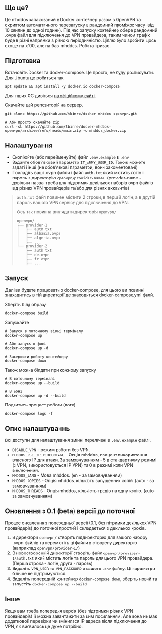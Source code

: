 ## Що це?
Це mhddos запакований в Docker контейнер разом з OpenVPN та скриптом автоматичного перезапуску в рандомний проміжок часу (від 10 хвилин до одної години). Під час запуску контейнер обере рандомний .ovpn файл для підключення до VPN провайдера, таким чином трафік буде в різні напрямки з різною періодичністю.
Ціллю було зробити щось схоще на x100, але на базі mhddos.
Робота триває.

## Підготовка
Встановіть Docker та docker-compose. Це просто, не буду розписувати.
Для Ubuntu це робиться так
```
apt update && apt install -y docker.io docker-compose
```
Для інших ОС дивіться [на офіційному сайті](https://docs.docker.com/engine/install/).

Скачайте цей репозиторій на сервер.
```
git clone https://github.com/tbinre/docker-mhddos-openvpn.git

# Або просто скачайте zip
curl -sL https://github.com/tbinre/docker-mhddos-openvpn/archive/refs/heads/main.zip -o mhddos_docker.zip
```

## Налаштування
- Скопіюйте (або перейменуйте) файл `.env.example` в `.env`
- Задайте обовʼязковий параметр `IT_ARMY_USER_ID`. Також можете задаті і інші (не обовʼязкові параметри, вони закоментовані)
- Покладіть ваші .ovpn файли і файл `auth.txt` який містить логін і пароль в директорію `openvpn/provider-name/`. (provider-name - довільна назва, треба для підтримки декількох наборів ovpn файлів від різних VPN провайдерів та/або для різних аккаунтів)

> `auth.txt` файл повинен містити 2 строки, в першій логін, а в другій пароль вашого VPN сервісу для підключення до VPN.
>
> Ось так повинна виглядати директорія `openvpn/`
> ```
> openvpn/
> ├── provider-1
> │   ├── auth.txt
> │   ├── albania.ovpn
> │   ├── algeria.ovpn
> │   ├── ...
> └── provider-2
>     ├── auth.txt
>     ├── de.ovpn
>     ├── fr.ovpn
>     ├── ...
> ```

## Запуск
Далі ви будете працювати з docker-compose, для цього ви повинні знаходитись в тій директорії де знаходиться docker-compose.yml фалй.

Зберіть білд образу
```
docker-compose build
```
Запускайте 
```
# Запуск в поточному вікні терміналу
docker-compose up

# Або запуск в фоні
docker-compose up -d

# Завершити роботу контейнеру
docker-compose down
```

Також можна білдити при кожному запуску
```
# В поточному терміналі
docker-compose up --build

# В фоні
docker-compose up -d --build
```

Подвитись процесс роботи (логи)
```
docker-compose logs -f
```

## Опис налаштуваннь
Всі доступні для налаштування змінні перелічені в `.env.example` файлі.
- `DISABLE_VPN` - режим роботи без VPN.
- `MHDDOS_USE_IP_PERCENTAGE` - Опція mhddos, процент використання власного IP для атаки. За замовчуванням - 5 в стандартному режимі (з VPN, використовується IP VPN) та 0 в режимі коли VPN виключений.
- `MHDDOS_LANG` - Мова mhddos. (en - за замовчуванням)
- `MHDDOS_COPIES` - Опція mhddos, кількість запущенних копій. (auto - за замовчуванням)
- `MHDDOS_THREADS` - Опція mhddos, кількість тредів на одну копію. (auto за замовчуванням)

## Оновлення з 0.1 (beta) версії до поточної
Процес оновлення з попередньої версії (0.1, без пітримки декількох VPN провайдерів) до поточної простий і складається з декількох кроків.
1. В директорії `openvpn/` створіть піддиректорію для вашого набору .ovpn файлів та перемістіть ці файли в створену директорію (наприклад `openvpn/provider-1/`)
2. В новостворенній директорії створіть файл `openvpn/provider-1/auth.txt` який містить логін та пароль для цього VPN провайдера. (Перша строка - логін, друга - пароль)
3. Видаліть `VPN_USER` та `VPN_PASSWORD` з вашого `.env` файлу. Ці параметри більше не підтримуються.
4. Видаліть попередній контейнер `docker-compose down`, зберіть новий та запустіть `docker-compose up --build`

## Інше
Якщо вам треба попередня версія (без підтримки різних VPN провайдерів) ії можна завантажити за [цим](https://github.com/tbinre/docker-mhddos-openvpn/archive/refs/tags/0.1.zip) посиланням. Але вона не має додатковоії перевірки чи змінилася IP адреса після підключення до VPN, як виявилось це дуже потрібно.